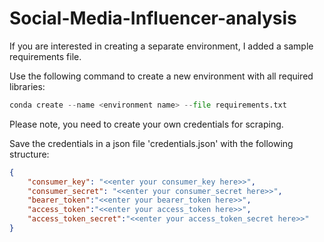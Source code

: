 # Social-Media-Influencer-analysis

If you are interested in creating a separate environment, I added a sample requirements file.

Use the following command to create a new environment with all  required libraries:

```Python
conda create --name <environment name> --file requirements.txt
```

Please note, you need to create your own credentials for scraping.

Save the credentials in a json file 'credentials.json' with the following structure:

```json
{
    "consumer_key": "<<enter your consumer_key here>>",
    "consumer_secret": "<<enter your consumer_secret here>>",
    "bearer_token":"<<enter your bearer_token here>>",
    "access_token":"<<enter your access_token here>>",
    "access_token_secret":"<<enter your access_token_secret here>>"
}
```